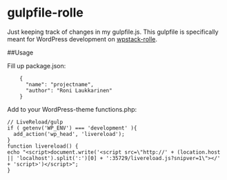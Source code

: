 gulpfile-rolle
=========================

Just keeping track of changes in my gulpfile.js. This gulpfile is specifically meant for WordPress development on [wpstack-rolle](https://github.com/ronilaukkarinen/wpstack-rolle).

##Usage

Fill up package.json:

        {
          "name": "projectname",
          "author": "Roni Laukkarinen"
        }

Add to your WordPress-theme functions.php:

    // LiveReload/gulp
    if ( getenv('WP_ENV') === 'development' ){
      add_action('wp_head', 'livereload');
    }
    function livereload() {
    echo "<script>document.write('<script src=\"http://' + (location.host || 'localhost').split(':')[0] + ':35729/livereload.js?snipver=1\"></' + 'script>')</script>";
    }